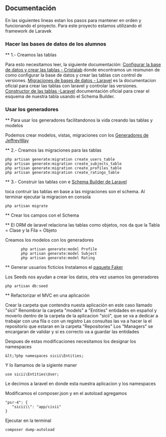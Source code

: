 ## Documentación

En las siguientes lineas estan los pasos para mantener en orden y funcionando el proyecto.
Para este proyecto estamos utilizando el framework de Laravek

### Hacer las bases de datos de los alumnos

** 1.- Creamos las tablas

Para esto necesitamos leer, la siguiente documentación: [Configurar la base de datos y crear las tablas - Cristalab](http://www.cristalab.com/tutoriales/configurar-base-de-datos-y-crear-tablas-con-laravel-c111394l/) donde encontramos un resmunen de como configurar la base de datos y crear las tablas con control de versiones. [Migraciones de bases de datos - Laravel](http://laravel.com/docs/4.2/migrations) es la documentacion oficial para crear las tablas con laravel y controlar las versiones. [Constructor de las tablas -Laravel](http://laravel.com/docs/4.2/schema) documentación oficial para crear el esquema de nuestra tabla usando el Schema Builder.

### Usar los generadores

** Para usar los generadores facilitandonos la vida creando las tablas y modelos

Podemos crear modelos, vistas, migraciones con los [Generadores de JeffreyWay](https://github.com/JeffreyWay/Laravel-4-Generators)

** 2.- Creamos las migraciones para las tablas

 ```
php artisan generate:migration create_users_table
php artisan generate:migration create_subjects_table
php artisan generate:migration create_profiles_table
php artisan generate:migration create_ratings_table
 ```

** 3.- Construir las tablas con e [Schema Builder de Laravel](http://laravel.com/docs/4.2/schema)

toca contruir las tablas en base a las migraciones son el schema. Al terminar ejecutar la migracion en consola
	
 ```
php artisan migrate
 ```

** Crear los campos con el Schema

	
** El ORM de laravel relaciona las tablas como objetos, nos da que la Tabla = Clase y la Fila = Objeto

Creamos los modelos con los generadores
 ```
		php artisan generate:model Profile
		php artisan generate:model Subject
		php artisan generate:model Rating
 ```
	
** Generar usuarios ficticios
Instalamos el [paquete Faker](https://github.com/fzaninotto/Faker)
	
Los Seeds nos ayudan a crear los datos, otra vez usamos los generadores
 ```
php artisan db:seed
 ```
	
	
** Refactorizar el MVC en una aplicación

Crear la carpeta que contendra nuesta aplicación en este caso llamado "sicii"
Renombrar la carpeta "models" a "Entities" entidades en español y moverlo dentro de la carpeta de la aplicacion "sicii", que se va a dedicar a trabajar con una fila o con un registro
Las consultas las va a hacer la el repositorio que estaran en la carpeta "Repositories"
Los "Managers" se encargaran de validar y si es correcto va a guardar las entidades
	
Despues de estas modificaciones necesitamos los designar los namespaces
 ```
&lt;?php namespaces sicii\Entities;
 ```
Y lo llamamos de la sigiente maner
 ```
use sicii\Entities\User;
 ```
Le decimos a laravel en donde esta nuestra aplicacion y los namespaces
	
Modificamos el composer.json y en el autoload agregamos
		
 ```
"psr-4": {
	"sicii\\": "app/cisii"
}
 ```
		
Ejecutar en la terminal
 ```
composer dump-autoload
 ```
	
	